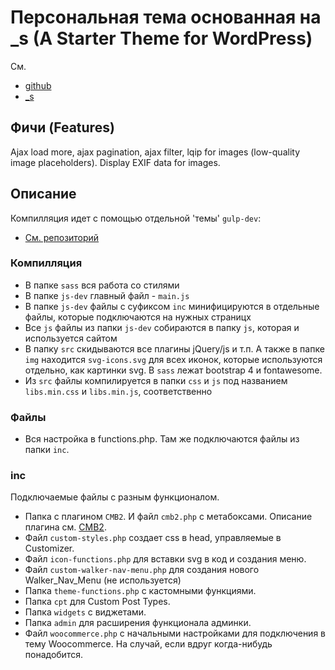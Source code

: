 # Персональная тема основанная на _s (A Starter Theme for WordPress)

См.
- [github](https://github.com/automattic/_s)
- [_s](https://underscores.me/)

Фичи (Features)
---------------
Ajax load more, ajax pagination, ajax filter, lqip for images (low-quality image placeholders).
Display EXIF data for images.

Описание
---------------

Компилляция идет с помощью отдельной 'темы' `gulp-dev`:
- [См. репозиторий](https://github.com/imicra/gulp-dev)

### Компилляция

* В папке `sass` вся работа со стилями
* В папке `js-dev` главный файл - `main.js`
* В папке `js-dev` файлы с суфиксом `inc` минифицируются в отдельные файлы, которые подключаются на нужных страницх
* Все `js` файлы из папки `js-dev` собираются в папку `js`, которая и используется сайтом
* В папку `src` скидываются все плагины jQuery/js и т.п. А также в папке `img` находится `svg-icons.svg` для всех иконок, которые используются отдельно, как картинки svg. В `sass` лежат bootstrap 4 и fontawesome.
* Из `src` файлы компилируется в папки `css` и `js` под названием `libs.min.css` и `libs.min.js`, соответственно

### Файлы

* Вся настройка в functions.php. Там же подключаются файлы из папки `inc`.

### inc
Подключаемые файлы с разным функционалом.

* Папка с плагином `CMB2`. И файл `cmb2.php` с метабоксами. Описание плагина см. [CMB2](https://github.com/CMB2/CMB2/wiki/Field-Types/).
* Файл `custom-styles.php` создает css в head, управляемые в Customizer.
* Файл `icon-functions.php` для вставки svg в код и создания меню.
* Файл `custom-walker-nav-menu.php` для создания нового Walker_Nav_Menu (не используется)
* Папка `theme-functions.php` с кастомными функциями.
* Папка `cpt` для Custom Post Types.
* Папка `widgets` с виджетами.
* Папка `admin` для расширения функционала админки.
* Файл `woocommerce.php` с начальными настройками для подключения в тему Woocommerce. На случай, если вдруг когда-нибудь понадобится.
